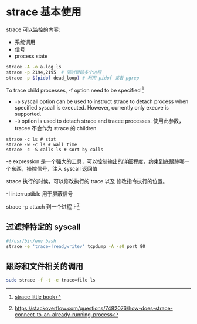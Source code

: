 # strace 基本使用

strace 可以监控的内容:
- 系统调用
- 信号
- process state


```sh
strace -A -o a.log ls
strace -p 2194,2195  # 同时跟踪多个进程
strace -p $(pidof dead_loop) # 利用 pidof 或者 pgrep
```

To trace child processes, -f option need to be specified [^1]
- `-b` syscall option can be used to instruct strace to detach process when specified syscall is executed. However, currently only execve is supported.
- `-D` option is used to detach strace and tracee processes. 使用此参数，tracee 不会作为 strace 的 children
```plain
strace -c ls # stat
strace -w -c ls # wall time
strace -c -S calls ls # sort by calls
```

-e expression 是一个强大的工具，可以控制输出的详细程度，约束到底跟踪哪一个东西，操控信号，注入 syscall 返回值

strace 执行的时候，可以修改执行的 trace 以及 修改指令执行的位置。

-I interruptible 用于屏蔽信号

strace -p <PID> attach 到一个进程上[^2]

## 过滤掉特定的 syscall
```sh
#!/usr/bin/env bash
strace -e 'trace=!read,writev' tcpdump -A -s0 port 80
```

## 跟踪和文件相关的调用
```sh
sudo strace -f -t -e trace=file ls
```

[^1]: [strace little book](https://github.com/NanXiao/strace-little-book)

[^2]: https://stackoverflow.com/questions/7482076/how-does-strace-connect-to-an-already-running-process
